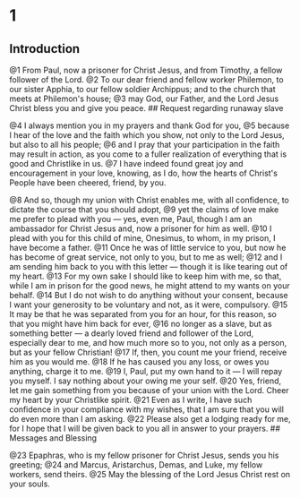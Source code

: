 # 1 
## Introduction
@1 From Paul, now a prisoner for Christ Jesus, and from Timothy, a fellow follower of the Lord. @2 To our dear friend and fellow worker Philemon, to our sister Apphia, to our fellow soldier Archippus; and to the church that meets at Philemon's house; @3 may God, our Father, and the Lord Jesus Christ bless you and give you peace. ## Request regarding runaway slave


@4 I always mention you in my prayers and thank God for you, @5 because I hear of the love and the faith which you show, not only to the Lord Jesus, but also to all his people; @6 and I pray that your participation in the faith may result in action, as you come to a fuller realization of everything that is good and Christlike in us. @7 I have indeed found great joy and encouragement in your love, knowing, as I do, how the hearts of Christ's People have been cheered, friend, by you. 

@8 And so, though my union with Christ enables me, with all confidence, to dictate the course that you should adopt, @9 yet the claims of love make me prefer to plead with you — yes, even me, Paul, though I am an ambassador for Christ Jesus and, now a prisoner for him as well. @10 I plead with you for this child of mine, Onesimus, to whom, in my prison, I have become a father. @11 Once he was of little service to you, but now he has become of great service, not only to you, but to me as well; @12 and I am sending him back to you with this letter — though it is like tearing out of my heart. @13 For my own sake I should like to keep him with me, so that, while I am in prison for the good news, he might attend to my wants on your behalf. @14 But I do not wish to do anything without your consent, because I want your generosity to be voluntary and not, as it were, compulsory. @15 It may be that he was separated from you for an hour, for this reason, so that you might have him back for ever, @16 no longer as a slave, but as something better — a dearly loved friend and follower of the Lord, especially dear to me, and how much more so to you, not only as a person, but as your fellow Christian! @17 If, then, you count me your friend, receive him as you would me. @18 If he has caused you any loss, or owes you anything, charge it to me. @19 I, Paul, put my own hand to it — I will repay you myself. I say nothing about your owing me your self. @20 Yes, friend, let me gain something from you because of your union with the Lord. Cheer my heart by your Christlike spirit. @21 Even as I write, I have such confidence in your compliance with my wishes, that I am sure that you will do even more than I am asking. @22 Please also get a lodging ready for me, for I hope that I will be given back to you all in answer to your prayers. ## Messages
and Blessing 

@23 Epaphras, who is my fellow prisoner for Christ Jesus, sends you his greeting; @24 and Marcus, Aristarchus, Demas, and Luke, my fellow workers, send theirs. @25 May the blessing of the Lord Jesus Christ rest on your souls. 